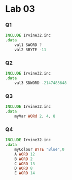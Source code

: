 # Lab 03
### Q1
```asm
INCLUDE Irvine32.inc
.data
	val1 SWORD ?
	val2 SBYTE -11
```
### Q2
```asm
INCLUDE Irvine32.inc
.data
	val3 SDWORD -2147483648
```
### Q3
```asm
INCLUDE Irvine32.inc
.data
	myVar WORd 2, 4, 8
```
### Q4
```asm
INCLUDE Irvine32.inc
.data
	myColour BYTE "Blue",0
	A WORD 12
	B WORD 2
	C WORD 13
	D WORD 8
	E WORD 14
```
